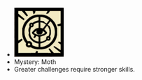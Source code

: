 - ![image.png](../assets/image_1700963105737_0.png)
- Mystery: Moth
- Greater challenges require stronger skills.